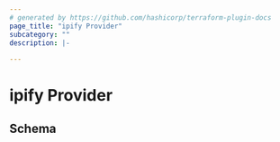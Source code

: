 ```yaml
---
# generated by https://github.com/hashicorp/terraform-plugin-docs
page_title: "ipify Provider"
subcategory: ""
description: |-
  
---
```


# ipify Provider





<!-- schema generated by tfplugindocs -->
## Schema
